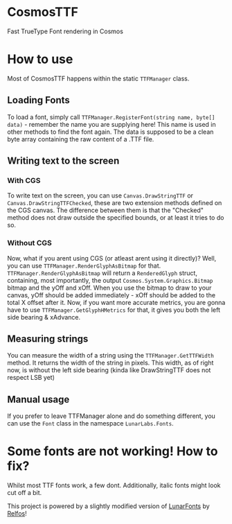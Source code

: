 # CosmosTTF
Fast TrueType Font rendering in Cosmos

# How to use

Most of CosmosTTF happens within the static `TTFManager` class.

## Loading Fonts

To load a font, simply call `TTFManager.RegisterFont(string name, byte[] data)` - remember the name you are supplying here! This name is used in other methods to find the font again. The data is supposed to be a clean byte array containing the raw content of a .TTF file.

## Writing text to the screen

### With CGS

To write text on the screen, you can use `Canvas.DrawStringTTF` or `Canvas.DrawStringTTFChecked`, these are two extension methods defined on the CGS canvas. The difference between them is that the "Checked" method does not
draw outside the specified bounds, or at least it tries to do so.

### Without CGS

Now, what if you arent using CGS (or atleast arent using it directly)? Well, you can use `TTFManager.RenderGlyphAsBitmap` for that. `TTFManager.RenderGlyphAsBitmap` will return a `RenderedGlyph` struct, containing, most importantly, the output `Cosmos.System.Graphics.Bitmap` bitmap and the yOff and xOff. When you use the bitmap to draw to your canvas, yOff should be added immediately - xOff should be added to the total X offset after it. Now, if you want more accurate metrics, you are gonna have to use `TTFManager.GetGlyphHMetrics` for that, it gives you both the left side bearing & xAdvance.

## Measuring strings

You can measure the width of a string using the `TTFManager.GetTTFWidth` method. It returns the width of the string in pixels. This width, as of right now, is without the left side bearing (kinda like DrawStringTTF does not respect LSB yet)

## Manual usage

If you prefer to leave TTFManager alone and do something different, you can use the `Font` class in the namespace `LunarLabs.Fonts`.

# Some fonts are not working! How to fix?
Whilst most TTF fonts work, a few dont. Additionally, italic fonts might look cut off a bit.

This project is powered by a slightly modified version of [LunarFonts](https://github.com/Relfos/LunarFonts) by [Relfos](https://github.com/Relfos/)!
